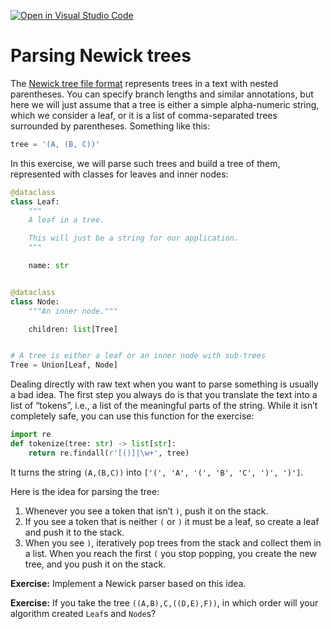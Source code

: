 [![Open in Visual Studio Code](https://classroom.github.com/assets/open-in-vscode-c66648af7eb3fe8bc4f294546bfd86ef473780cde1dea487d3c4ff354943c9ae.svg)](https://classroom.github.com/online_ide?assignment_repo_id=9492785&assignment_repo_type=AssignmentRepo)
# Parsing Newick trees

The [Newick tree file format](https://en.wikipedia.org/wiki/Newick_format) represents trees in a text with nested parentheses. You can specify branch lengths and similar annotations, but here we will just assume that a tree is either a simple alpha-numeric string, which we consider a leaf, or it is a list of comma-separated trees surrounded by parentheses. Something like this:

```python
tree = '(A, (B, C))'
```

In this exercise, we will parse such trees and build a tree of them, represented with classes for leaves and inner nodes:

```python
@dataclass
class Leaf:
    """
    A leaf in a tree.

    This will just be a string for our application.
    """

    name: str


@dataclass
class Node:
    """An inner node."""

    children: list[Tree]


# A tree is either a leaf or an inner node with sub-trees
Tree = Union[Leaf, Node]
```

Dealing directly with raw text when you want to parse something is usually a bad idea. The first step you always do is that you translate the text into a list of “tokens”, i.e., a list of the meaningful parts of the string. While it isn’t completely safe, you can use this function for the exercise:

```python
import re
def tokenize(tree: str) -> list[str]:
    return re.findall(r'[()]|\w+', tree)
```

It turns the string `(A,(B,C))` into `['(', 'A', '(', 'B', 'C', ')', ')']`.

Here is the idea for parsing the tree:
1. Whenever you see a token that isn’t `)`, push it on the stack.
2. If you see a token that is neither `(` or `)` it must be a leaf, so create a leaf and push it to the stack.
3. When you see `)`, iteratively pop trees from the stack and collect them in a list. When you reach the first `(` you stop popping, you create the new tree, and you push it on the stack.

**Exercise:** Implement a Newick parser based on this idea.

**Exercise:** If you take the tree `((A,B),C,((D,E),F))`, in which order will your algorithm created `Leaf`s and `Node`s?
